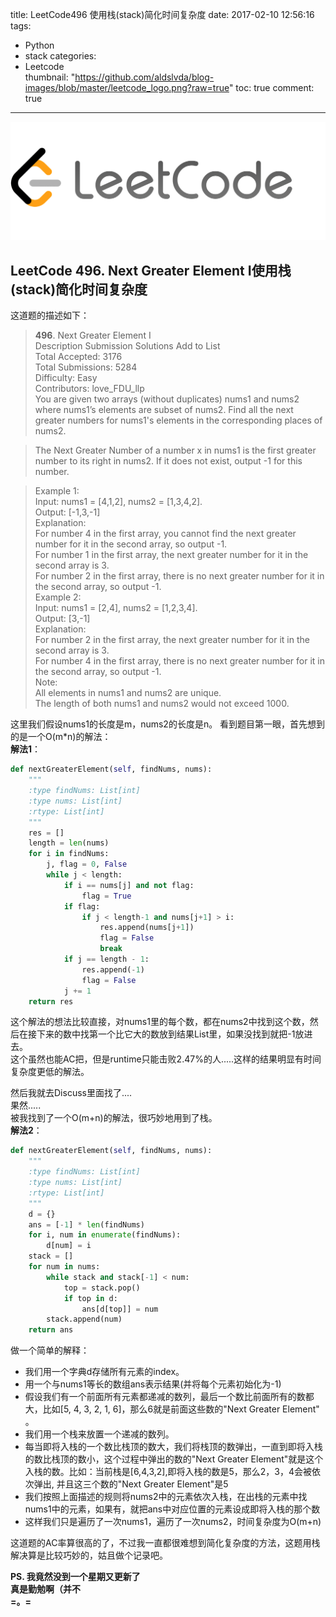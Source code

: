 title: LeetCode496 使用栈(stack)简化时间复杂度
date: 2017-02-10 12:56:16
tags:
- Python
- stack
categories:
- Leetcode	
thumbnail:	"https://github.com/aldslvda/blog-images/blob/master/leetcode_logo.png?raw=true"
toc: true
comment: true
---
![title](https://github.com/aldslvda/blog-images/blob/master/leetcode_logo.png?raw=true)
## LeetCode 496. Next Greater Element I使用栈(stack)简化时间复杂度

这道题的描述如下：

> **496**. Next Greater Element I  
Description  Submission  Solutions  Add to List  
Total Accepted: 3176  
Total Submissions: 5284  
Difficulty: Easy  
Contributors: love\_FDU\_llp  
You are given two arrays (without duplicates) nums1  and nums2 where nums1’s elements are subset of nums2. Find all the next greater numbers for nums1's elements in the corresponding places of nums2.  

>The Next Greater Number of a number x in nums1 is the first greater number to its right in nums2. If it does not exist, output -1 for this number.

>Example 1:  
Input: nums1 = [4,1,2], nums2 = [1,3,4,2].  
Output: [-1,3,-1]  
Explanation:  
    For number 4 in the first array, you cannot find the next greater number for it in the second array, so output -1.  
    For number 1 in the first array, the next greater number for it in the second array is 3.  
    For number 2 in the first array, there is no next greater number for it in the second array, so output -1.  
Example 2:  
Input: nums1 = [2,4], nums2 = [1,2,3,4].  
Output: [3,-1]  
Explanation:  
    For number 2 in the first array, the next greater number for it in the second array is 3.  
    For number 4 in the first array, there is no next greater number for it in the second array, so output -1.  
Note:  
All elements in nums1 and nums2 are unique.  
The length of both nums1 and nums2 would not exceed 1000.  

这里我们假设nums1的长度是m，nums2的长度是n。
看到题目第一眼，首先想到的是一个O(m*n)的解法：  
**解法1**：   
```python
def nextGreaterElement(self, findNums, nums):
    """
    :type findNums: List[int]
    :type nums: List[int]
    :rtype: List[int]
    """
    res = []
    length = len(nums)
    for i in findNums:
        j, flag = 0, False
        while j < length:
            if i == nums[j] and not flag:
                flag = True
            if flag:
                if j < length-1 and nums[j+1] > i:
                    res.append(nums[j+1])
                    flag = False
                    break
            if j == length - 1:
                res.append(-1)
                flag = False
            j += 1
    return res
```
这个解法的想法比较直接，对nums1里的每个数，都在nums2中找到这个数，然后在接下来的数中找第一个比它大的数放到结果List里，如果没找到就把-1放进去。   
这个虽然也能AC把，但是runtime只能击败2.47%的人.....这样的结果明显有时间复杂度更低的解法。

然后我就去Discuss里面找了....  
果然.....   
被我找到了一个O(m+n)的解法，很巧妙地用到了栈。  
**解法2**：  

```python
def nextGreaterElement(self, findNums, nums):
    """
    :type findNums: List[int]
    :type nums: List[int]
    :rtype: List[int]
    """
    d = {}
    ans = [-1] * len(findNums)
    for i, num in enumerate(findNums):
        d[num] = i
    stack = []
    for num in nums:
        while stack and stack[-1] < num:
            top = stack.pop()
            if top in d:
                ans[d[top]] = num
        stack.append(num)
    return ans
```
做一个简单的解释：

- 我们用一个字典d存储所有元素的index。
- 用一个与nums1等长的数组ans表示结果(并将每个元素初始化为-1)
- 假设我们有一个前面所有元素都递减的数列，最后一个数比前面所有的数都大，比如[5, 4, 3, 2, 1, 6]，那么6就是前面这些数的"Next Greater Element" 。
- 我们用一个栈来放置一个递减的数列。
- 每当即将入栈的一个数比栈顶的数大，我们将栈顶的数弹出，一直到即将入栈的数比栈顶的数小，这个过程中弹出的数的"Next Greater Element"就是这个入栈的数。比如：当前栈是[6,4,3,2],即将入栈的数是5，那么2，3，4会被依次弹出, 并且这三个数的"Next Greater Element"是5
- 我们按照上面描述的规则将nums2中的元素依次入栈，在出栈的元素中找nums1中的元素，如果有，就把ans中对应位置的元素设成即将入栈的那个数
- 这样我们只是遍历了一次nums1，遍历了一次nums2，时间复杂度为O(m+n)

这道题的AC率算很高的了，不过我一直都很难想到简化复杂度的方法，这题用栈解决算是比较巧妙的，姑且做个记录吧。


**PS. 我竟然没到一个星期又更新了**  
**真是勤勉啊（并不**   
**=。=**
